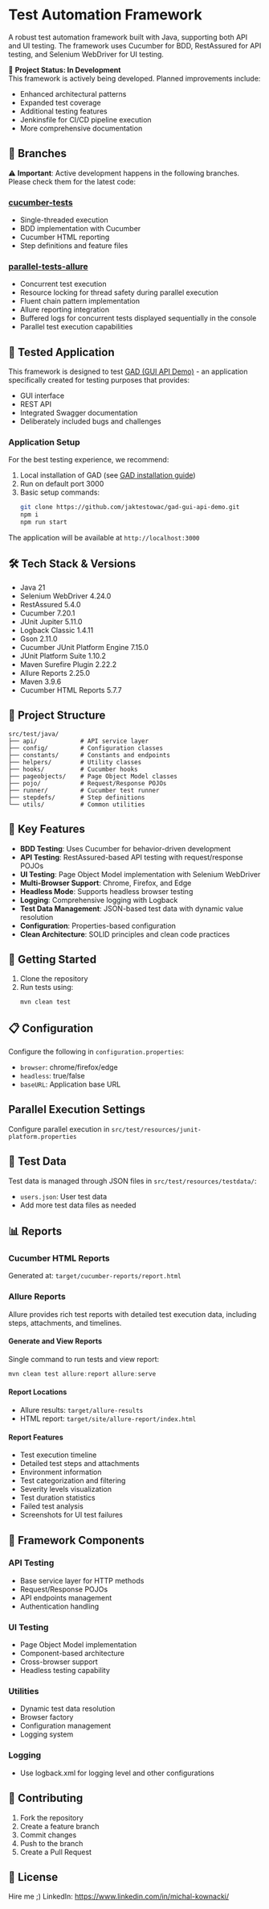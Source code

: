 # Test Automation Framework

A robust test automation framework built with Java, supporting both API and UI testing. The framework uses Cucumber for BDD, RestAssured for API testing, and Selenium WebDriver for UI testing.

🚧 **Project Status: In Development**  
This framework is actively being developed. Planned improvements include:
- Enhanced architectural patterns
- Expanded test coverage
- Additional testing features
- Jenkinsfile for CI/CD pipeline execution
- More comprehensive documentation

## 🌿 Branches

⚠️ **Important**: Active development happens in the following branches. Please check them for the latest code:

### [cucumber-tests](https://github.com/kveldulf1/java-selenium-rest-assured-test-automation-framework/tree/cucumber-tests)
- Single-threaded execution
- BDD implementation with Cucumber
- Cucumber HTML reporting
- Step definitions and feature files

### [parallel-tests-allure](https://github.com/kveldulf1/java-selenium-rest-assured-test-automation-framework/tree/parallel-tests-allure)
- Concurrent test execution
- Resource locking for thread safety during parallel execution
- Fluent chain pattern implementation
- Allure reporting integration
- Buffered logs for concurrent tests displayed sequentially in the console
- Parallel test execution capabilities

## 🎯 Tested Application

This framework is designed to test [GAD (GUI API Demo)](https://github.com/jaktestowac/gad-gui-api-demo) - an application specifically created for testing purposes that provides:
- GUI interface
- REST API
- Integrated Swagger documentation
- Deliberately included bugs and challenges

### Application Setup
For the best testing experience, we recommend:
1. Local installation of GAD (see [GAD installation guide](https://github.com/jaktestowac/gad-gui-api-demo#deploy-on-local))
2. Run on default port 3000
3. Basic setup commands:
   ```bash
   git clone https://github.com/jaktestowac/gad-gui-api-demo.git
   npm i
   npm run start
   ```
The application will be available at `http://localhost:3000`

## 🛠 Tech Stack & Versions
- Java 21
- Selenium WebDriver 4.24.0
- RestAssured 5.4.0
- Cucumber 7.20.1
- JUnit Jupiter 5.11.0
- Logback Classic 1.4.11
- Gson 2.11.0
- Cucumber JUnit Platform Engine 7.15.0
- JUnit Platform Suite 1.10.2
- Maven Surefire Plugin 2.22.2
- Allure Reports 2.25.0
- Maven 3.9.6
- Cucumber HTML Reports 5.7.7

## 📁 Project Structure
```
src/test/java/
├── api/            # API service layer
├── config/         # Configuration classes
├── constants/      # Constants and endpoints
├── helpers/        # Utility classes
├── hooks/          # Cucumber hooks
├── pageobjects/    # Page Object Model classes
├── pojo/           # Request/Response POJOs
├── runner/         # Cucumber test runner
├── stepdefs/       # Step definitions
└── utils/          # Common utilities
```

## 🔑 Key Features

- **BDD Testing**: Uses Cucumber for behavior-driven development
- **API Testing**: RestAssured-based API testing with request/response POJOs
- **UI Testing**: Page Object Model implementation with Selenium WebDriver
- **Multi-Browser Support**: Chrome, Firefox, and Edge
- **Headless Mode**: Supports headless browser testing
- **Logging**: Comprehensive logging with Logback
- **Test Data Management**: JSON-based test data with dynamic value resolution
- **Configuration**: Properties-based configuration
- **Clean Architecture**: SOLID principles and clean code practices

## 🚀 Getting Started

1. Clone the repository
2. Run tests using:
   ```bash
   mvn clean test
   ```

## 📋 Configuration

Configure the following in `configuration.properties`:
- `browser`: chrome/firefox/edge
- `headless`: true/false
- `baseURL`: Application base URL

## Parallel Execution Settings
Configure parallel execution in `src/test/resources/junit-platform.properties`

## 📝 Test Data

Test data is managed through JSON files in `src/test/resources/testdata/`:
- `users.json`: User test data
- Add more test data files as needed

## 📊 Reports

### Cucumber HTML Reports
Generated at:
`target/cucumber-reports/report.html`

### Allure Reports
Allure provides rich test reports with detailed test execution data, including steps, attachments, and timelines.

#### Generate and View Reports
Single command to run tests and view report:
```powershell
mvn clean test allure:report allure:serve
```


#### Report Locations
- Allure results: `target/allure-results`
- HTML report: `target/site/allure-report/index.html`

#### Report Features
- Test execution timeline
- Detailed test steps and attachments
- Environment information
- Test categorization and filtering
- Severity levels visualization
- Test duration statistics
- Failed test analysis
- Screenshots for UI test failures

## 🔧 Framework Components

### API Testing
- Base service layer for HTTP methods
- Request/Response POJOs
- API endpoints management
- Authentication handling

### UI Testing
- Page Object Model implementation
- Component-based architecture
- Cross-browser support
- Headless testing capability

### Utilities
- Dynamic test data resolution
- Browser factory
- Configuration management
- Logging system

### Logging
- Use logback.xml for logging level and other configurations

## 🤝 Contributing

1. Fork the repository
2. Create a feature branch
3. Commit changes
4. Push to the branch
5. Create a Pull Request

## 📄 License

Hire me ;) LinkedIn: https://www.linkedin.com/in/michal-kownacki/